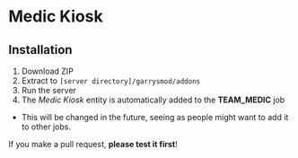 # Medic Kiosk
## Installation
1. Download ZIP
2. Extract to `[server directory]/garrysmod/addons`
3. Run the server
4. The _Medic Kiosk_ entity is automatically added to the **TEAM_MEDIC** job
  * This will be changed in the future, seeing as people might want to add it to other jobs.


If you make a pull request, **please test it first**!
